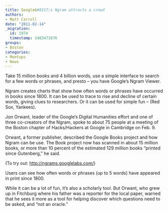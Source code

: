 ```yaml
---
title: Google&#8217;s Ngram attracts a crowd
authors:
- Matt Carroll
date: "2011-02-14"
_migration:
  id: 1974
  timestamp: 1483471676
groups:
- Boston
categories:
- Meetups
- News
---
```


Take 15 million books and 4 billion words, use a simple interface to search for a few words or phrases, and presto – you have Google’s Ngram Viewer.

Ngram creates charts that show how often words or phrases have occurred in books since 1800. It can be used to trace to rise and decline of certain words, giving clues to researchers. Or it can be used for simple fun – (Red Sox, Yankees).

Jon Orwant, leader of the Google’s Digital Humanities effort and one of three co-creators of the Ngram, spoke to about 75 people at a meeting of the Boston chapter of Hacks/Hackers at Google in Cambridge on Feb. 9.

Orwant, a former publisher, described the Google Books project and how Ngram can be use. The Book project now has scanned in about 15 million books, or more than 10 percent of the estimated 129 million books “printed since Gutenberg,” he said.

(To try out: <http://ngrams.googlelabs.com/>)

Users can see how often words or phrases (up to 5 words) have appeared in print since 1800.

While it can be a lot of fun, it’s also a scholarly tool. But Orwant, who grew up in Fitchburg where his father was a reporter for the local paper, warned that he sees it more as a tool for helping discover which questions need to be asked, and “not an oracle.”